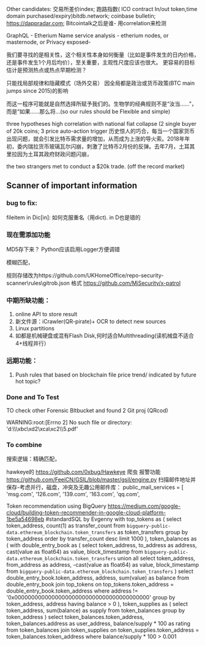 Other candidates: 交易所差价index; 跑路指数( lCO contract In/out token,time domain purchased/expiry)bitdb.network; coinbase bulletin; https://dappradar.com; Bitcointalk之后是谁- 用correlation来检测

GraphQL - Etherium Name service analysis - etherium nodes, or masternode, or Privacy exposed-

我们要寻找的是相关性，这个相关性本身如何衡量（比如是事件发生的日内价格，还是事件发生1个月后均价），至关重要，主观性尺度应该也很大。
更容易的目标估计是预测热点或热点早期检测？

只能找局部规律和隐藏模式（场外交易） 因全局都是政治或货币政策(BTC main jumps since 2015)的影响

而这一程序可能就是自然选择所赋予我们的。生物学的经典规则不是“汝当……”，而是“如果……那么将…(so our rules should be Flexible and simple)

three hypotheses high correlation with national fiat collapse (2 single buyer of 20k coins; 3 price auto-action trigger 历史惊人的巧合，每当一个国家货币出现问题，就会引发比特币需求量的增加，从而成为上涨的导火索。2018年年初，委内瑞拉货币玻璃瓦尔闪崩，刺激了比特币2月份的反弹。去年7月，土耳其里拉因为土耳其政府财政问题闪崩，

the two strangers met to conduct a $20k trade. (off the record market)


## Scanner of important information
### bug to fix:
fileitem in Dic[in]: 如何克服重名（用dict). in D也是错的
### 现在需添加功能
MD5存下来？
Python应该启用Logger方便调错

模糊匹配，

规则存储改为https://github.com/UKHomeOffice/repo-security-scanner\rules\gitrob.json 格式
https://github.com/MiSecurity/x-patrol
### 中期所缺功能：
1. online API to store result
2. 新文件源：iCrawler(QR-pirate)+ OCR to detect new sources
3. Linux partitions
4. 如都是机械硬盘或混有Flash Disk,何时适合Multithreading(读机械盘不适合4+线程并行）
### 远期功能：
1. Push rules that based on blockchain file price trend/ indicated by future hot topic?

### Done and To Test
TO check other Forensic BItbucket and found 2 Git proj (QRcod)

WARNING:root:[Errno 2] No such file or directory: 'd:\\\\\\xbc\\xd2\\xca\\xc2\\\\5.pdf'



### To combine
搜索逻辑：精确匹配，

hawkeye的 https://github.com/0xbug/Hawkeye 爬虫 报警功能
https://github.com/FeeiCN/GSIL/blob/master/gsil/engine.py 扫描邮件地址并保存-考虑并行，磁盘，冲突及无趣公用邮件库：
public_mail_services = [
    'msg.com',
    '126.com',
    '139.com',
    '163.com',
    'qq.com',

Token recommendation using BigQuery 
https://medium.com/google-cloud/building-token-recommender-in-google-cloud-platform-1be5a54698eb
#standardSQL by Evgenny
with top_tokens as (
  select token_address, count(1) as transfer_count
  from `bigquery-public-data.ethereum_blockchain.token_transfers` as token_transfers
  group by token_address
  order by transfer_count desc
  limit 1000
),
token_balances as (
    with double_entry_book as (
        select token_address, to_address as address, cast(value as float64) as value, block_timestamp
        from `bigquery-public-data.ethereum_blockchain.token_transfers`
        union all
        select token_address, from_address as address, -cast(value as float64) as value, block_timestamp
        from `bigquery-public-data.ethereum_blockchain.token_transfers`
    )
    select double_entry_book.token_address, address, sum(value) as balance
    from double_entry_book
    join top_tokens on top_tokens.token_address = double_entry_book.token_address
    where address != '0x0000000000000000000000000000000000000000'
    group by token_address, address
    having balance > 0
),
token_supplies as (
    select token_address, sum(balance) as supply
    from token_balances
    group by token_address
)
select 
    token_balances.token_address, 
    token_balances.address as user_address, 
    balance/supply * 100 as rating
from token_balances
join token_supplies on token_supplies.token_address = token_balances.token_address
where balance/supply * 100 > 0.001
